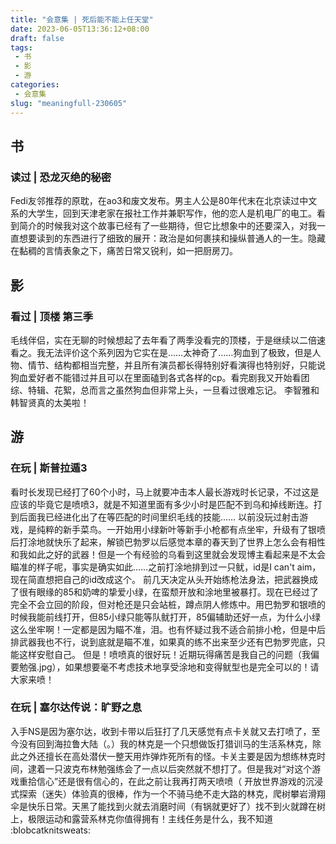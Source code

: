 ```yaml
---
title: "会意集 | 死后能不能上任天堂"
date: 2023-06-05T13:36:12+08:00
draft: false
tags: 
 - 书
 - 影
 - 游
categories: 
 - 会意集
slug: "meaningfull-230605"
---
```


## 书
### 读过 | 恐龙灭绝的秘密
Fedi友邻推荐的原耽，在ao3和废文发布。男主人公是80年代末在北京读过中文系的大学生，回到天津老家在报社工作并兼职写作，他的恋人是机电厂的电工。看到简介的时候我对这个故事已经有了一些期待，但它比想象中的还要深入，对我一直想要读到的东西进行了细致的展开：政治是如何裹挟和操纵普通人的一生。隐藏在黏稠的言情表象之下，痛苦日常又锐利，如一把厨房刀。

## 影
### 看过 | 顶楼 第三季
毛线伴侣，实在无聊的时候想起了去年看了两季没看完的顶楼，于是继续以二倍速看之。我无法评价这个系列因为它实在是……太神奇了……狗血到了极致，但是人物、情节、结构都相当完整，并且所有演员都长得特别好看演得也特别好，只能说狗血爱好者不能错过并且可以在里面磕到各式各样的cp。看完剧我又开始看团综、特辑、花絮，总而言之虽然狗血但非常上头，一旦看过很难忘记。
李智雅和韩智贤真的太美啦！

## 游
### 在玩 | 斯普拉遁3 
看时长发现已经打了60个小时，马上就要冲击本人最长游戏时长记录，不过这是应该的毕竟它是喷喷3，就是不知道里面有多少小时是匹配不到乌和掉线断连。打到后面我已经进化出了在等匹配的时间里织毛线的技能……
以前没玩过射击游戏，是纯粹的新手菜鸟。一开始用小绿新叶等新手小枪都有点坐牢，升级有了银喷后打涂地就快乐了起来，解锁巴勃罗以后感觉本章的春天到了世界上怎么会有相性和我如此之好的武器！但是一个有经验的乌看到这里就会发现博主看起来是不太会瞄准的样子呢，事实是确实如此……之前打涂地排到过一只鱿，id是I can't aim，现在简直想把自己的id改成这个。
前几天决定从头开始练枪法身法，把武器换成了很有眼缘的85和奶啤的挚爱小绿，在蛮颓开放和涂地里被暴打。现在已经过了完全不会立回的阶段，但对枪还是只会站桩，蹲点阴人修炼中。用巴勃罗和银喷的时候我能前线打开，但85小绿只能等队鱿打开，85偏辅助还好一点，为什么小绿这么坐牢啊！一定都是因为瞄不准，泪。也有怀疑过我不适合前排小枪，但是中后排武器我也不行，说到底就是瞄不准，如果真的练不出来至少还有巴勃罗兜底，只能这样安慰自己。
但是！喷喷真的很好玩！近期玩得痛苦是我自己的问题（我偏要勉强.jpg），如果想要毫不考虑技术地享受涂地和变得鱿型也是完全可以的！请大家来喷！

### 在玩 | 塞尔达传说：旷野之息
入手NS是因为塞尔达，收到卡带以后狂打了几天感觉有点卡关就又去打喷了，至今没有回到海拉鲁大陆（。）我的林克是一个只想做饭打猎训马的生活系林克，除此之外还擅长在高处潜伏一整天用炸弹炸死所有的怪。卡关主要是因为想练林克时间，逮着一只波克布林勉强练会了一点以后突然就不想打了。但是我对“对这个游戏重拾信心”还是很有信心的，在此之前让我再打两天喷喷（
开放世界游戏的沉浸式探索（迷失）体验真的很棒，作为一个不骑马绝不走大路的林克，爬树攀岩滑翔伞是快乐日常。天黑了能找到火就去消磨时间（有锅就更好了）找不到火就蹲在树上，极限运动和露营系林克你值得拥有！主线任务是什么，我不知道 :blobcatknitsweats: 
